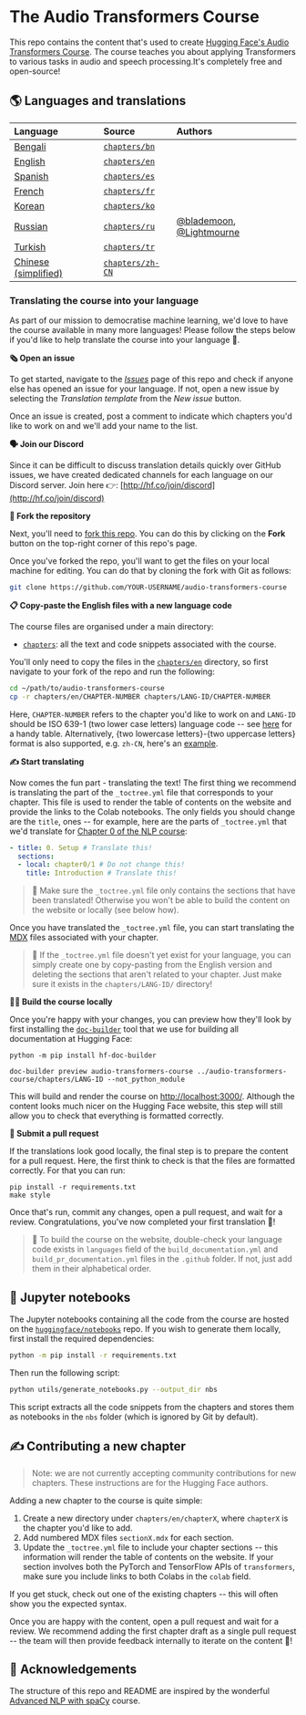 # The Audio Transformers Course

This repo contains the content that's used to create [Hugging Face's Audio Transformers Course](https://huggingface.co/learn/audio-course/). 
The course teaches you about applying Transformers to various tasks in audio and speech processing.It's completely free and open-source!

## 🌎 Languages and translations

| Language                                                                      | Source                                                                             | Authors                                                                                                                                                                                                                                                                                                                                                  |
|:------------------------------------------------------------------------------|:-----------------------------------------------------------------------------------|:---------------------------------------------------------------------------------------------------------------------------------------------------------------------------------------------------------------------------------------------------------------------------------------------------------------------------------------------------------|
| [Bengali](https://huggingface.co/learn/audio-course/bn/chapter0/introduction)                     | [`chapters/bn`](https://github.com/huggingface/audio-transformers-course/tree/main/chapters/bn)       |                                                                               |
| [English](https://huggingface.co/learn/audio-course/chapter0/introduction)                        | [`chapters/en`](https://github.com/huggingface/audio-transformers-course/tree/main/chapters/en)       |                                                                               |
| [Spanish](https://huggingface.co/learn/audio-course/es/chapter0/introduction)                     | [`chapters/es`](https://github.com/huggingface/audio-transformers-course/tree/main/chapters/es)       |                                                                               |
| [French](https://huggingface.co/learn/audio-course/fr/chapter0/introduction)                      | [`chapters/fr`](https://github.com/huggingface/audio-transformers-course/tree/main/chapters/fr)       |                                                                               |
| [Korean](https://huggingface.co/learn/audio-course/ko/chapter0/introduction)                      | [`chapters/ko`](https://github.com/huggingface/audio-transformers-course/tree/main/chapters/ko)       |                                                                               |
| [Russian](https://huggingface.co/learn/audio-course/ru/chapter0/introduction)                     | [`chapters/ru`](https://github.com/huggingface/audio-transformers-course/tree/main/chapters/ru)       | [@blademoon](https://github.com/blademoon), [@Lightmourne](https://github.com/Lightmourne)                                                                              |
| [Turkish](https://huggingface.co/learn/audio-course/tr/chapter0/introduction)                     | [`chapters/tr`](https://github.com/huggingface/audio-transformers-course/tree/main/chapters/tr)       |                                                                               |
| [Chinese (simplified)](https://huggingface.co/learn/audio-course/zh-CN/chapter0/introduction)     | [`chapters/zh-CN`](https://github.com/huggingface/audio-transformers-course/tree/main/chapters/zh-CN) |                                                                               |

### Translating the course into your language

As part of our mission to democratise machine learning, we'd love to have the course available in many more languages! 
Please follow the steps below if you'd like to help translate the course into your language 🙏.

**🗞️ Open an issue**

To get started, navigate to the [_Issues_](https://github.com/huggingface/audio-transformers-course/issues) page of 
this repo and check if anyone else has opened an issue for your language. If not, open a new issue by selecting 
the _Translation template_ from the _New issue_ button.

Once an issue is created, post a comment to indicate which chapters you'd like to work on and we'll add your name to the list.

**🗣 Join our Discord**

Since it can be difficult to discuss translation details quickly over GitHub issues, we have created dedicated channels 
for each language on our Discord server. Join here 👉: [http://hf.co/join/discord](http://hf.co/join/discord)

**🍴 Fork the repository**

Next, you'll need to [fork this repo](https://docs.github.com/en/get-started/quickstart/fork-a-repo). You can do this 
by clicking on the **Fork** button on the top-right corner of this repo's page.

Once you've forked the repo, you'll want to get the files on your local machine for editing. You can do that by cloning the fork with Git as follows:

```bash
git clone https://github.com/YOUR-USERNAME/audio-transformers-course
```

**📋 Copy-paste the English files with a new language code**

The course files are organised under a main directory:

* [`chapters`](https://github.com/huggingface/audio-transformers-course/tree/main/chapters): all the text and code snippets associated with the course.

You'll only need to copy the files in the [`chapters/en`](https://github.com/huggingface/audio-transformers-course/tree/main/chapters/en) 
directory, so first navigate to your fork of the repo and run the following:

```bash
cd ~/path/to/audio-transformers-course
cp -r chapters/en/CHAPTER-NUMBER chapters/LANG-ID/CHAPTER-NUMBER
```

Here, `CHAPTER-NUMBER` refers to the chapter you'd like to work on and `LANG-ID` should be ISO 639-1 (two lower case letters) 
language code -- see [here](https://www.loc.gov/standards/iso639-2/php/code_list.php) for a handy table.
Alternatively, {two lowercase letters}-{two uppercase letters} format is also supported, e.g. `zh-CN`, here's 
an [example](https://huggingface.co/learn/nlp-course/zh-CN/chapter1/1).

**✍️ Start translating**

Now comes the fun part - translating the text! The first thing we recommend is translating the part of the `_toctree.yml` file that corresponds to your chapter. This file is used to render the table of contents on the website and provide the links to the Colab notebooks. The only fields you should change are the `title`, ones -- for example, here are the parts of `_toctree.yml` that we'd translate for [Chapter 0 of the NLP course](https://huggingface.co/course/chapter0/1?fw=pt):

```yaml
- title: 0. Setup # Translate this!
  sections:
  - local: chapter0/1 # Do not change this!
    title: Introduction # Translate this!
```

> 🚨 Make sure the `_toctree.yml` file only contains the sections that have been translated! Otherwise you won't be able to build the content on the website or locally (see below how).


Once you have translated the `_toctree.yml` file, you can start translating the [MDX](https://mdxjs.com/) files associated with your chapter.

> 🙋 If the `_toctree.yml` file doesn't yet exist for your language, you can simply create one by copy-pasting from the English version and deleting the sections that aren't related to your chapter. Just make sure it exists in the `chapters/LANG-ID/` directory!

**👷‍♂️ Build the course locally**

Once you're happy with your changes, you can preview how they'll look by first installing the [`doc-builder`](https://github.com/huggingface/doc-builder) tool that we use for building all documentation at Hugging Face:

```shell
python -m pip install hf-doc-builder
```

```shell
doc-builder preview audio-transformers-course ../audio-transformers-course/chapters/LANG-ID --not_python_module
```

This will build and render the course on [http://localhost:3000/](http://localhost:3000/). Although the content looks much nicer on the Hugging Face website, this step will still allow you to check that everything is formatted correctly.

**🚀 Submit a pull request**

If the translations look good locally, the final step is to prepare the content for a pull request. Here, the first think to check is that the files are formatted correctly. For that you can run:

```
pip install -r requirements.txt
make style
```

Once that's run, commit any changes, open a pull request, and wait for a review. Congratulations, you've now completed your first translation 🥳!

> 🚨 To build the course on the website, double-check your language code exists in `languages` field of the `build_documentation.yml` and `build_pr_documentation.yml` files in the `.github` folder. If not, just add them in their alphabetical order.

## 📔 Jupyter notebooks

The Jupyter notebooks containing all the code from the course are hosted on the [`huggingface/notebooks`](https://github.com/huggingface/notebooks) repo. If you wish to generate them locally, first install the required dependencies:

```bash
python -m pip install -r requirements.txt
```

Then run the following script:

```bash
python utils/generate_notebooks.py --output_dir nbs
```

This script extracts all the code snippets from the chapters and stores them as notebooks in the `nbs` folder (which is ignored by Git by default).

## ✍️ Contributing a new chapter

> Note: we are not currently accepting community contributions for new chapters. These instructions are for the Hugging Face authors.

Adding a new chapter to the course is quite simple:

1. Create a new directory under `chapters/en/chapterX`, where `chapterX` is the chapter you'd like to add.
2. Add numbered MDX files `sectionX.mdx` for each section. 
3. Update the `_toctree.yml` file to include your chapter sections -- this information will render the table of contents on the website. If your section involves both the PyTorch and TensorFlow APIs of `transformers`, make sure you include links to both Colabs in the `colab` field.

If you get stuck, check out one of the existing chapters -- this will often show you the expected syntax.

Once you are happy with the content, open a pull request and wait for a review. We recommend adding the first chapter draft as a single pull request -- the team will then provide feedback internally to iterate on the content 🤗!

## 🙌 Acknowledgements

The structure of this repo and README are inspired by the wonderful [Advanced NLP with spaCy](https://github.com/ines/spacy-course) course.
